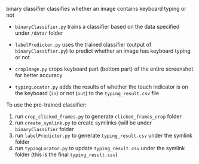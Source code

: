 binary classifier classifies whether an image contains keyboard typing or not

- `binaryClassifier.py` trains a classifier based on the data specified under `/data/` folder

- `labelPredictor.py` uses the trained classifier (output of `binaryClassifier.py`) to predict whether an image has keyboard typing or not

- `cropImage.py` crops keyboard part (bottom part) of the entire screenshot for better accuracy

- `typingLocator.py` adds the results of whether the touch indicator is on the keyboard (`in`) or not (`out`) to the `typing_result.csv` file


To use the pre-trained classifier:
1. run `crop_clicked_frames.py` to generate `clicked_frames_crop` folder
2. run `create_symlink.py` to create symlinks (will be under `binaryClassifier` folder
3. run `labelPredictor.py` to generate `typing_result.csv` under the symlink folder
4. run `typingLocator.py` to update `typing_result.csv` under the symlink folder (this is the final `typing_result.csv`)
